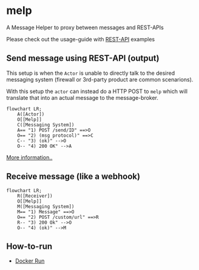 # melp
A Message Helper to proxy between messages and REST-APIs

Please check out the usage-guide with [REST-API](./REST-API.md) examples

## Send message using REST-API (output)

This setup is when the `Actor` is unable to directly talk to the desired messaging system (firewall or 3rd-party product are common scenarions).

With this setup the `actor` can instead do a HTTP POST to `melp` which will translate that into an actual message to the message-broker.

```mermaid
flowchart LR;
    A([Actor])
    O[[Melp]]
    C([Messaging System])
    A== "1) POST /send/ID" ==>O
    O== "2) (msg protocol)" ==>C
    C-- "3) (ok)" -->O
    O-- "4) 200 OK" -->A
```

[More information..](./docs/REST-API.md)

## Receive message (like a webhook)

```mermaid
flowchart LR;
    R([Receiver])
    O[[Melp]]
    M([Messaging System])
    M== "1) Message" ==>O
    O== "2) POST /custom/url" ==>R
    R-- "3) 200 Ok" -->O
    O-- "4) (ok)" -->M
```

## How-to-run
* [Docker Run](vscode-remote:examples/DOCKER.md)